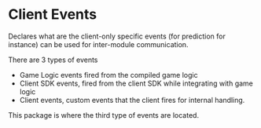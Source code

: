 # Client Events

Declares what are the client-only specific events (for prediction for instance) can be used for inter-module communication.

There are 3 types of events
- Game Logic events fired from the compiled game logic
- Client SDK events, fired from the client SDK while integrating with game logic
- Client events, custom events that the client fires for internal handling.

This package is where the third type of events are located.